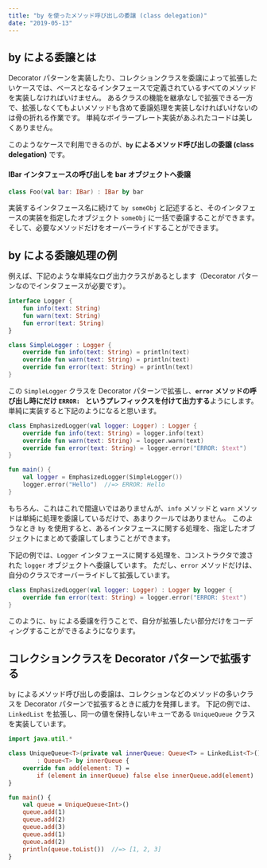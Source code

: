 ```yaml
---
title: "by を使ったメソッド呼び出しの委譲 (class delegation)"
date: "2019-05-13"
---
```


by による委譲とは
----

Decorator パターンを実装したり、コレクションクラスを委譲によって拡張したいケースでは、ベースとなるインタフェースで定義されているすべてのメソッドを実装しなければいけません。
あるクラスの機能を継承なしで拡張できる一方で、拡張しなくてもよいメソッドも含めて委譲処理を実装しなければいけないのは骨の折れる作業です。
単純なボイラープレート実装があふれたコードは美しくありません。

このようなケースで利用できるのが、**`by` によるメソッド呼び出しの委譲 (class delegation)** です。

#### IBar インタフェースの呼び出しを bar オブジェクトへ委譲

```kotlin
class Foo(val bar: IBar) : IBar by bar
```

実装するインタフェース名に続けて `by someObj` と記述すると、そのインタフェースの実装を指定したオブジェクト `someObj` に一括で委譲することができます。
そして、必要なメソッドだけをオーバーライドすることができます。


by による委譲処理の例
----

例えば、下記のような単純なログ出力クラスがあるとします（Decorator パターンなのでインタフェースが必要です）。

```kotlin
interface Logger {
    fun info(text: String)
    fun warn(text: String)
    fun error(text: String)
}

class SimpleLogger : Logger {
    override fun info(text: String) = println(text)
    override fun warn(text: String) = println(text)
    override fun error(text: String) = println(text)
}
```

この `SimpleLogger` クラスを Decorator パターンで拡張し、**`error` メソッドの呼び出し時にだけ `ERROR: ` というプレフィックスを付けて出力する**ようにします。
単純に実装すると下記のようになると思います。

```kotlin
class EmphasizedLogger(val logger: Logger) : Logger {
    override fun info(text: String) = logger.info(text)
    override fun warn(text: String) = logger.warn(text)
    override fun error(text: String) = logger.error("ERROR: $text")
}

fun main() {
    val logger = EmphasizedLogger(SimpleLogger())
    logger.error("Hello")  //=> ERROR: Hello
}
```

もちろん、これはこれで間違いではありませんが、`info` メソッドと `warn` メソッドは単純に処理を委譲しているだけで、あまりクールではありません。
このようなとき `by` を使用すると、あるインタフェースに関する処理を、指定したオブジェクトにまとめて委譲してしまうことができます。

下記の例では、`Logger` インタフェースに関する処理を、コンストラクタで渡された `logger` オブジェクトへ委譲しています。
ただし、`error` メソッドだけは、自分のクラスでオーバーライドして拡張しています。

```kotlin
class EmphasizedLogger(val logger: Logger) : Logger by logger {
    override fun error(text: String) = logger.error("ERROR: $text")
}
```

このように、`by` による委譲を行うことで、自分が拡張したい部分だけをコーディングすることができるようになります。


コレクションクラスを Decorator パターンで拡張する
----

`by` によるメソッド呼び出しの委譲は、コレクションなどのメソッドの多いクラスを Decorator パターンで拡張するときに威力を発揮します。
下記の例では、`LinkedList` を拡張し、同一の値を保持しないキューである `UniqueQueue` クラスを実装しています。

```kotlin
import java.util.*

class UniqueQueue<T>(private val innerQueue: Queue<T> = LinkedList<T>())
        : Queue<T> by innerQueue {
    override fun add(element: T) =
        if (element in innerQueue) false else innerQueue.add(element)
}

fun main() {
    val queue = UniqueQueue<Int>()
    queue.add(1)
    queue.add(2)
    queue.add(3)
    queue.add(1)
    queue.add(2)
    println(queue.toList())  //=> [1, 2, 3]
}
```
